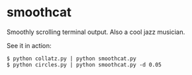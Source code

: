 # smoothcat
Smoothly scrolling terminal output. Also a cool jazz musician.

See it in action:

```
$ python collatz.py | python smoothcat.py
$ python circles.py | python smoothcat.py -d 0.05
```
